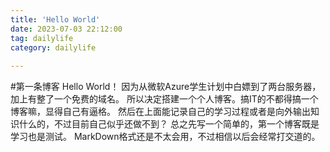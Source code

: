 ```yaml
---
title: 'Hello World'
date: 2023-07-03 22:12:00
tag: dailylife
category: dailylife
 
---
```

#第一条博客
Hello World！
因为从微软Azure学生计划中白嫖到了两台服务器，加上有整了一个免费的域名。
所以决定搭建一个个人博客。搞IT的不都得搞一个博客嘛，显得自己有逼格。
然后在上面能记录自己的学习过程或者是向外输出知识什么的，不过目前自己似乎还做不到？
总之先写一个简单的，第一个博客既是学习也是测试。
MarkDown格式还是不太会用，不过相信以后会经常打交道的。
